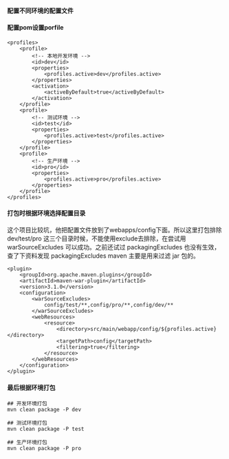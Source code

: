 #### 配置不同环境的配置文件

#### 配置pom设置porfile
```
<profiles>
    <profile>
        <!-- 本地开发环境 -->
        <id>dev</id>
        <properties>
            <profiles.active>dev</profiles.active>
        </properties>
        <activation>
            <activeByDefault>true</activeByDefault>
        </activation>
    </profile>
    <profile>
        <!-- 测试环境 -->
        <id>test</id>
        <properties>
            <profiles.active>test</profiles.active>
        </properties>
    </profile>
    <profile>
        <!-- 生产环境 -->
        <id>pro</id>
        <properties>
            <profiles.active>pro</profiles.active>
        </properties>
    </profile>
</profiles>
```

#### 打包时根据环境选择配置目录
这个项目比较坑，他把配置文件放到了webapps/config下面。所以这里打包排除 dev/test/pro 这三个目录时候，不能使用exclude去排除，在尝试用 warSourceExcludes 可以成功。之前还试过 packagingExcludes 也没有生效，查了下资料发现 packagingExcludes maven 主要是用来过滤 jar 包的。

```
<plugin>
    <groupId>org.apache.maven.plugins</groupId>
    <artifactId>maven-war-plugin</artifactId>
    <version>3.1.0</version>
    <configuration>
        <warSourceExcludes>
            config/test/**,config/pro/**,config/dev/**
        </warSourceExcludes>
        <webResources>
            <resource>
                <directory>src/main/webapp/config/${profiles.active}</directory>
                <targetPath>config</targetPath>
                <filtering>true</filtering>
            </resource>
        </webResources>
    </configuration>
</plugin>
```

#### 最后根据环境打包
```
## 开发环境打包
mvn clean package -P dev

## 测试环境打包
mvn clean package -P test

## 生产环境打包
mvn clean package -P pro
```